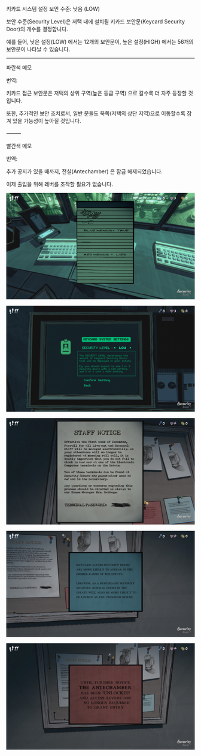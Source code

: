 
키카드 시스템 설정
보안 수준: 낮음 (LOW)

보안 수준(Security Level)은 저택 내에 설치될 키카드 보안문(Keycard Security Door)의 개수를 결정합니다.

예를 들어, 낮은 설정(LOW) 에서는 12개의 보안문이, 높은 설정(HIGH) 에서는 56개의 보안문이 나타날 수 있습니다.

---

파란색 메모

번역:

키카드 접근 보안문은 저택의 상위 구역(높은 등급 구역) 으로 갈수록 더 자주 등장할 것입니다.

또한, 추가적인 보안 조치로서, 일반 문들도 북쪽(저택의 상단 지역)으로 이동할수록 잠겨 있을 가능성이 높아질 것입니다.

⸻

빨간색 메모

번역:

추가 공지가 있을 때까지,
전실(Antechamber) 은 잠금 해제되었습니다.

이제 출입을 위해 레버를 조작할 필요가 없습니다.

![IMG_1793.JPG](images/IMG_1793.JPG)

![IMG_1794.JPG](images/IMG_1794.JPG)

![IMG_1795.JPG](images/IMG_1795.JPG)

![IMG_1796.JPG](images/IMG_1796.JPG)

![IMG_1797.JPG](images/IMG_1797.JPG)

